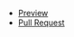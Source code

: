   - [Preview](https://WDemidenko.github.io/ideal-memory/)
  - [Pull Request](https://github.com/WDemidenko/ideal-memory/pull/1/files)
